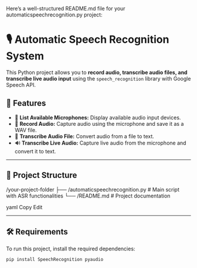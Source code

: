 Here’s a well-structured README.md file for your automaticspeechrecognition.py project:

# 🎙️ Automatic Speech Recognition System

This Python project allows you to **record audio, transcribe audio files, and transcribe live audio input** using the `speech_recognition` library with Google Speech API.

## 🚀 Features

- 📢 **List Available Microphones:** Display available audio input devices.
- 🎤 **Record Audio:** Capture audio using the microphone and save it as a WAV file.
- 📝 **Transcribe Audio File:** Convert audio from a file to text.
- 🔊 **Transcribe Live Audio:** Capture live audio from the microphone and convert it to text.

---

## 🧩 Project Structure

/your-project-folder ├── /automaticspeechrecognition.py # Main script with ASR functionalities └── /README.md # Project documentation

yaml
Copy
Edit

---

## 🛠️ Requirements

To run this project, install the required dependencies:

```bash
pip install SpeechRecognition pyaudio
